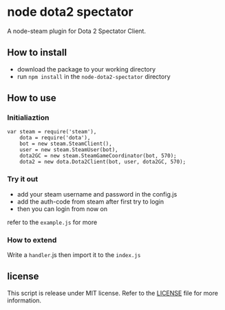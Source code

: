 # node dota2 spectator  
A node-steam plugin for Dota 2 Spectator Client.  
## How to install
- download the package to your working directory
- run `npm install` in the `node-dota2-spectator` directory
 
## How to use
### Initialiaztion
```
var steam = require('steam'),
    dota = require('dota'),
    bot = new steam.SteamClient(),
    user = new steam.SteamUser(bot),
    dota2GC = new steam.SteamGameCoordinator(bot, 570);
    dota2 = new dota.Dota2Client(bot, user, dota2GC, 570);
```
### Try it out
- add your steam username and password in the config.js  
- add the auth-code from steam after first try to login
- then you can login from now on

refer to the `example.js` for more
### How to extend
Write a `handler`.js then import it to the `index.js` 
## license
This script is release under MIT license. Refer to the [LICENSE](LICENSE) file for more information.
